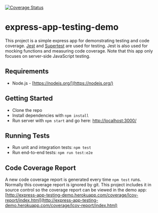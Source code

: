 [![Coverage Status](https://coveralls.io/repos/github/ClementDums/leaddevtp/badge.svg?branch=main)](https://coveralls.io/github/ClementDums/leaddevtp?branch=main)
# express-app-testing-demo

This project is a simple express app for demonstrating testing and code coverage.
[Jest](https://facebook.github.io/jest/) and
[Supertest](https://github.com/visionmedia/supertest) are used for testing.
Jest is also used for mocking functions and measuring code coverage.
Note that this app only focuses on server-side JavaScript testing.


## Requirements

* Node.js - [https://nodejs.org/](https://nodejs.org/)


## Getting Started

* Clone the repo
* Install dependencies with `npm install`
* Run server with `npm start` and go here:
[http://localhost:3000/](http://localhost:3000/)


## Running Tests

* Run unit and integration tests: `npm test`
* Run end-to-end tests: `npm run test:e2e`

## Code Coverage Report

A new code coverage report is generated every time `npm test` runs.
Normally this coverage report is ignored by git.
This project includes it in source control so the coverage report can be viewed in the demo app:
[http://express-app-testing-demo.herokuapp.com/coverage/lcov-report/index.html](http://express-app-testing-demo.herokuapp.com/coverage/lcov-report/index.html)
